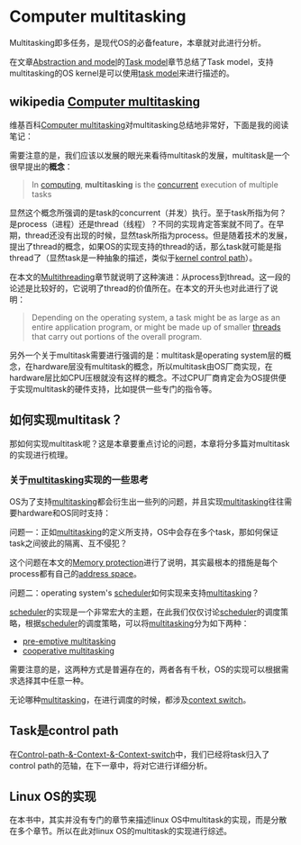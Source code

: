 # Computer multitasking

Multitasking即多任务，是现代OS的必备feature，本章就对此进行分析。

在文章[Abstraction and model](https://dengking.github.io/Post/Abstraction/Abstraction-and-model/)的[Task model](https://dengking.github.io/Post/Abstraction/Abstraction-and-model/#task-model)章节总结了Task model，支持multitasking的OS kernel是可以使用[task model](https://dengking.github.io/Post/Abstraction/Abstraction-and-model/)来进行描述的。

## wikipedia [Computer multitasking](https://en.wikipedia.org/wiki/Computer_multitasking)

维基百科[Computer multitasking](https://en.wikipedia.org/wiki/Computer_multitasking)对multitasking总结地非常好，下面是我的阅读笔记：

需要注意的是，我们应该以发展的眼光来看待multitask的发展，multitask是一个很早提出的**概念**：

> In [computing](https://en.wikipedia.org/wiki/Computing), **multitasking** is the [concurrent](https://en.wikipedia.org/wiki/Concurrent_computing) execution of multiple tasks

显然这个概念所强调的是task的concurrent（并发）执行。至于task所指为何？是process（进程）还是thread（线程）？不同的实现肯定答案就不同了。在早期，thread还没有出现的时候，显然task所指为process。但是随着技术的发展，提出了thread的概念，如果OS的实现支持的thread的话，那么task就可能是指thread了（显然task是一种抽象的描述，类似于[kernel control path](https://dengking.github.io/Post/Abstraction/Abstraction/#kernel-control-path)）。

在本文的[Multithreading](https://en.wikipedia.org/wiki/Computer_multitasking#Multithreading)章节就说明了这种演进：从process到thread。这一段的论述是比较好的，它说明了thread的价值所在。在本文的开头也对此进行了说明：

> Depending on the operating system, a task might be as large as an entire application program, or might be made up of smaller [threads](https://en.wikipedia.org/wiki/Thread_(computing)) that carry out portions of the overall program.



另外一个关于multitask需要进行强调的是：multitask是operating system层的概念，在hardware层没有multitask的概念，所以multitask由OS厂商实现，在hardware层比如CPU压根就没有这样的概念。不过CPU厂商肯定会为OS提供便于实现multitask的硬件支持，比如提供一些专门的指令等。



## 如何实现multitask？

那如何实现multitask呢？这是本章要重点讨论的问题，本章将分多篇对multitask的实现进行梳理。

### 关于[multitasking](https://en.wikipedia.org/wiki/Computer_multitasking)实现的一些思考

OS为了支持[multitasking](https://en.wikipedia.org/wiki/Computer_multitasking)都会衍生出一些列的问题，并且实现[multitasking](https://en.wikipedia.org/wiki/Computer_multitasking)往往需要hardware和OS同时支持：

问题一：正如[multitasking](https://en.wikipedia.org/wiki/Computer_multitasking)的定义所支持，OS中会存在多个task，那如何保证task之间彼此的隔离、互不侵犯？

这个问题在本文的[Memory protection](https://en.wikipedia.org/wiki/Computer_multitasking#Memory_protection)进行了说明，其实最根本的措施是每个process都有自己的[address space](https://en.wikipedia.org/wiki/Virtual_address_space)。



问题二：operating system's [scheduler](https://en.wikipedia.org/wiki/Scheduling_(computing))如何实现来支持[multitasking](https://en.wikipedia.org/wiki/Computer_multitasking)？

[scheduler](https://en.wikipedia.org/wiki/Scheduling_(computing))的实现是一个非常宏大的主题，在此我们仅仅讨论[scheduler](https://en.wikipedia.org/wiki/Scheduling_(computing))的调度策略，根据[scheduler](https://en.wikipedia.org/wiki/Scheduling_(computing))的调度策略，可以将[multitasking](https://en.wikipedia.org/wiki/Computer_multitasking)分为如下两种：

- [pre-emptive multitasking](https://en.wikipedia.org/wiki/Pre-emptive_multitasking)
- [cooperative multitasking](https://en.wikipedia.org/wiki/Cooperative_multitasking)

需要注意的是，这两种方式是普遍存在的，两者各有千秋，OS的实现可以根据需求选择其中任意一种。

无论哪种[multitasking](https://en.wikipedia.org/wiki/Computer_multitasking)，在进行调度的时候，都涉及[context switch](https://en.wikipedia.org/wiki/Context_switch)。



## Task是control path

在[Control-path-&-Context-&-Context-switch](./Control-path-&-Context-&-Context-switch.md)中，我们已经将task归入了control path的范轴，在下一章中，将对它进行详细分析。



## Linux OS的实现

在本书中，其实并没有专门的章节来描述linux OS中multitask的实现，而是分散在多个章节。所以在此对linux OS的multitask的实现进行综述。



